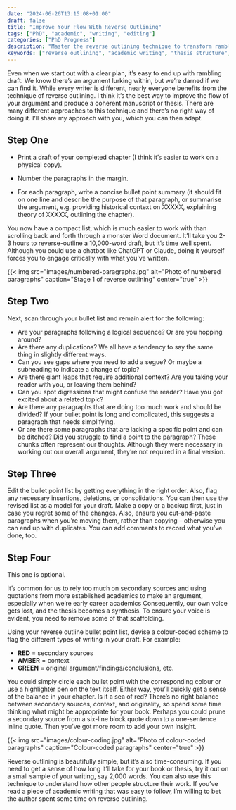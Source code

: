 ```yaml
---
date: "2024-06-26T13:15:08+01:00"
draft: false
title: "Improve Your Flow With Reverse Outlining"
tags: ["PhD", "academic", "writing", "editing"]
categories: ["PhD Progress"]
description: "Master the reverse outlining technique to transform rambling academic drafts into coherent arguments. Step-by-step guide to analyzing paragraph structure, identifying gaps, and strengthening your thesis flow."
keywords: ["reverse outlining", "academic writing", "thesis structure", "writing revision", "argument flow", "PhD writing", "manuscript editing", "academic revision", "writing coherence", "thesis editing"]
---
```


Even when we start out with a clear plan, it’s easy to end up with rambling draft. We know there’s an argument lurking within, but we’re darned if we can find it. While every writer is different, nearly everyone benefits from the technique of reverse outlining. I think it’s the best way to improve the flow of your argument and produce a coherent manuscript or thesis. There are many different approaches to this technique and there’s no right way of doing it. I’ll share my approach with you, which you can then adapt.

## Step One

- Print a draft of your completed chapter (I think it’s easier to work on a physical copy).

- Number the paragraphs in the margin.

- For each paragraph, write a concise bullet point summary (it should fit on one line and describe the purpose of that paragraph, or summarise the argument, e.g. providing historical context on XXXXX, explaining theory of XXXXX, outlining the chapter).

You now have a compact list, which is much easier to work with than scrolling back and forth through a monster Word document. It’ll take you 2-3 hours to reverse-outline a 10,000-word draft, but it’s time well spent. Although you could use a chatbot like ChatGPT or Claude, doing it yourself forces you to engage critically with what you’ve written.

{{< img src="images/numbered-paragraphs.jpg" alt="Photo of numbered paragraphs" caption="Stage 1 of reverse outlining" center="true" >}}

## Step Two

Next, scan through your bullet list and remain alert for the following:

- Are your paragraphs following a logical sequence? Or are you hopping around?
- Are there any duplications? We all have a tendency to say the same thing in slightly different ways.
- Can you see gaps where you need to add a segue? Or maybe a subheading to indicate a change of topic?
- Are there giant leaps that require additional context? Are you taking your reader with you, or leaving them behind?
- Can you spot digressions that might confuse the reader? Have you got excited about a related topic?
- Are there any paragraphs that are doing too much work and should be divided? If your bullet point is long and complicated, this suggests a paragraph that needs simplifying.
- Or are there some paragraphs that are lacking a specific point and can be ditched? Did you struggle to find a point to the paragraph? These chunks often represent our thoughts. Although they were necessary in working out our overall argument, they’re not required in a final version.

## Step Three

Edit the bullet point list by getting everything in the right order. Also, flag any necessary insertions, deletions, or consolidations. You can then use the revised list as a model for your draft. Make a copy or a backup first, just in case you regret some of the changes. Also, ensure you cut-and-paste paragraphs when you’re moving them, rather than copying – otherwise you can end up with duplicates. You can add comments to record what you’ve done, too.

## Step Four

This one is optional.

It’s common for us to rely too much on secondary sources and using quotations from more established academics to make an argument, especially when we’re early career academics Consequently, our own voice gets lost, and the thesis becomes a synthesis. To ensure your voice is evident, you need to remove some of that scaffolding.

Using your reverse outline bullet point list, devise a colour-coded scheme to flag the different types of writing in your draft. For example:

- **RED** = secondary sources
- **AMBER** = context
- **GREEN** = original argument/findings/conclusions, etc.

You could simply circle each bullet point with the corresponding colour or use a highlighter pen on the text itself. Either way, you’ll quickly get a sense of the balance in your chapter. Is it a sea of red? There’s no right balance between secondary sources, context, and originality, so spend some time thinking what might be appropriate for your book. Perhaps you could prune a secondary source from a six-line block quote down to a one-sentence inline quote. Then you’ve got more room to add your own insight.

{{< img src="images/colour-coding.jpg" alt="Photo of colour-coded paragraphs" caption="Colour-coded paragraphs" center="true" >}}

Reverse outlining is beautifully simple, but it’s also time-consuming. If you need to get a sense of how long it’ll take for your book or thesis, try it out on a small sample of your writing, say 2,000 words. You can also use this technique to understand how other people structure their work. If you’ve read a piece of academic writing that was easy to follow, I’m willing to bet the author spent some time on reverse outlining.